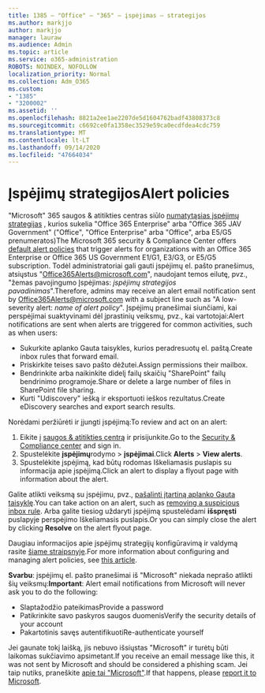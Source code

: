 ```yaml
---
title: 1385 – "Office" – "365" – įspėjimas – strategijos
ms.author: markjjo
author: markjjo
manager: lauraw
ms.audience: Admin
ms.topic: article
ms.service: o365-administration
ROBOTS: NOINDEX, NOFOLLOW
localization_priority: Normal
ms.collection: Adm_O365
ms.custom:
- "1385"
- "3200002"
ms.assetid: ''
ms.openlocfilehash: 8821a2ee1ae2207de5d1604762badf43808373c8
ms.sourcegitcommit: c6692ce0fa1358ec3529e59ca0ecdfdea4cdc759
ms.translationtype: MT
ms.contentlocale: lt-LT
ms.lasthandoff: 09/14/2020
ms.locfileid: "47664034"
---
```

# <a name="alert-policies"></a><span data-ttu-id="96e37-102">Įspėjimų strategijos</span><span class="sxs-lookup"><span data-stu-id="96e37-102">Alert policies</span></span>

<span data-ttu-id="96e37-103">"Microsoft" 365 saugos & atitikties centras siūlo [numatytąsias įspėjimų strategijas](https://docs.microsoft.com/microsoft-365/compliance/alert-policies#default-alert-policies) , kurios sukelia "Office 365 Enterprise" arba "Office 365 JAV Government" ("Office", "Office Enterprise" arba "Office", arba E5/G5 prenumeratos)</span><span class="sxs-lookup"><span data-stu-id="96e37-103">The Microsoft 365 security & Compliance Center offers [default alert policies](https://docs.microsoft.com/microsoft-365/compliance/alert-policies#default-alert-policies) that trigger alerts for organizations with an Office 365 Enterprise or Office 365 US Government E1/G1, E3/G3, or E5/G5 subscription.</span></span> <span data-ttu-id="96e37-104">Todėl administratoriai gali gauti įspėjimų el. pašto pranešimus, atsiųstus "Office365Alerts@microsoft.com", naudojant temos eilutę, pvz., "žemas pavojingumo Įspėjimas: *įspėjimų strategijos pavadinimas*".</span><span class="sxs-lookup"><span data-stu-id="96e37-104">Therefore, admins may receive an alert email notification sent by Office365Alerts@microsoft.com with a subject line such as "A low-severity alert: *name of alert policy*".</span></span> <span data-ttu-id="96e37-105">Įspėjimų pranešimai siunčiami, kai perspėjimai suaktyvinami dėl įprastinių veiksmų, pvz., kai vartotojai:</span><span class="sxs-lookup"><span data-stu-id="96e37-105">Alert notifications are sent when alerts are triggered for common activities, such as when users:</span></span>

- <span data-ttu-id="96e37-106">Sukurkite aplanko Gauta taisykles, kurios peradresuotų el. paštą.</span><span class="sxs-lookup"><span data-stu-id="96e37-106">Create inbox rules that forward email.</span></span>
- <span data-ttu-id="96e37-107">Priskirkite teises savo pašto dėžutei.</span><span class="sxs-lookup"><span data-stu-id="96e37-107">Assign permissions their mailbox.</span></span>
- <span data-ttu-id="96e37-108">Bendrinkite arba naikinkite didelį failų skaičių "SharePoint" failų bendrinimo programoje.</span><span class="sxs-lookup"><span data-stu-id="96e37-108">Share or delete a large number of files in SharePoint file sharing.</span></span>
- <span data-ttu-id="96e37-109">Kurti "Udiscovery" iešką ir eksportuoti ieškos rezultatus.</span><span class="sxs-lookup"><span data-stu-id="96e37-109">Create eDiscovery searches and export search results.</span></span>

<span data-ttu-id="96e37-110">Norėdami peržiūrėti ir įjungti įspėjimą:</span><span class="sxs-lookup"><span data-stu-id="96e37-110">To review and act on an alert:</span></span>

1. <span data-ttu-id="96e37-111">Eikite į [saugos & atitikties centrą](https://protection.office.com) ir prisijunkite.</span><span class="sxs-lookup"><span data-stu-id="96e37-111">Go to the [Security & Compliance center](https://protection.office.com) and sign in.</span></span>
2. <span data-ttu-id="96e37-112">Spustelėkite **įspėjimų**rodymo  >  **įspėjimai**.</span><span class="sxs-lookup"><span data-stu-id="96e37-112">Click **Alerts** > **View alerts**.</span></span>
3. <span data-ttu-id="96e37-113">Spustelėkite įspėjimą, kad būtų rodomas Iškeliamasis puslapis su informacija apie įspėjimą.</span><span class="sxs-lookup"><span data-stu-id="96e37-113">Click an alert to display a flyout page with information about the alert.</span></span>

<span data-ttu-id="96e37-114">Galite atlikti veiksmą su įspėjimu, pvz., [pašalinti įtartiną aplanko Gauta taisyklę](https://docs.microsoft.com/microsoft-365/security/office-365-security/responding-to-a-compromised-email-account).</span><span class="sxs-lookup"><span data-stu-id="96e37-114">You can take action on an alert, such as [removing a suspicious inbox rule](https://docs.microsoft.com/microsoft-365/security/office-365-security/responding-to-a-compromised-email-account).</span></span> <span data-ttu-id="96e37-115">Arba galite tiesiog uždaryti įspėjimą spustelėdami **išspręsti** puslapyje perspėjimo Iškeliamasis puslapis.</span><span class="sxs-lookup"><span data-stu-id="96e37-115">Or you can simply close the alert by clicking **Resolve** on the alert flyout page.</span></span>

<span data-ttu-id="96e37-116">Daugiau informacijos apie įspėjimų strategijų konfigūravimą ir valdymą rasite  [šiame straipsnyje](https://docs.microsoft.com/microsoft-365/compliance/alert-policies).</span><span class="sxs-lookup"><span data-stu-id="96e37-116">For more information about configuring and managing alert policies, see  [this article](https://docs.microsoft.com/microsoft-365/compliance/alert-policies).</span></span>

<span data-ttu-id="96e37-117">**Svarbu**: įspėjimų el. pašto pranešimai iš "Microsoft" niekada neprašo atlikti šių veiksmų:</span><span class="sxs-lookup"><span data-stu-id="96e37-117">**Important**: Alert email notifications from Microsoft will never ask you to do the following:</span></span>

- <span data-ttu-id="96e37-118">Slaptažodžio pateikimas</span><span class="sxs-lookup"><span data-stu-id="96e37-118">Provide a password</span></span>
- <span data-ttu-id="96e37-119">Patikrinkite savo paskyros saugos duomenis</span><span class="sxs-lookup"><span data-stu-id="96e37-119">Verify the security details of your account</span></span>
- <span data-ttu-id="96e37-120">Pakartotinis savęs autentifikuoti</span><span class="sxs-lookup"><span data-stu-id="96e37-120">Re-authenticate yourself</span></span>

<span data-ttu-id="96e37-121">Jei gaunate tokį laišką, jis nebuvo išsiųstas "Microsoft" ir turėtų būti laikomas sukčiavimo apsimetant.</span><span class="sxs-lookup"><span data-stu-id="96e37-121">If you receive an email message like this, it was not sent by Microsoft and should be considered a phishing scam.</span></span> <span data-ttu-id="96e37-122">Jei taip nutiks, praneškite [apie tai "Microsoft"](https://docs.microsoft.com/microsoft-365/security/office-365-security/report-junk-email-and-phishing-scams-in-outlook-on-the-web-eop).</span><span class="sxs-lookup"><span data-stu-id="96e37-122">If that happens, please [report it to Microsoft](https://docs.microsoft.com/microsoft-365/security/office-365-security/report-junk-email-and-phishing-scams-in-outlook-on-the-web-eop).</span></span>